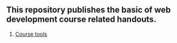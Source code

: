 ## This repository publishes the basic of web development course related handouts.
1. [Course tools](tools.md)